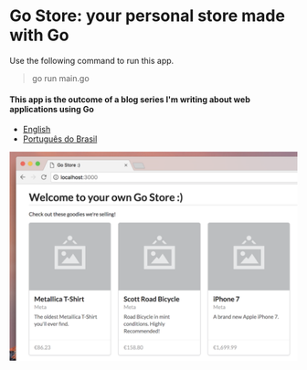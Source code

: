 # Go Store: your personal store made with Go

Use the following command to run this app.

> go run main.go

#### This app is the outcome of a blog series I'm writing about web applications using Go

- [English](https://goenning.net/2017/02/04/your-very-first-web-app-go/)
- [Português do Brasil](https://goenning.net/2017/02/04/primeira-web-app-go/)

![](print.png)